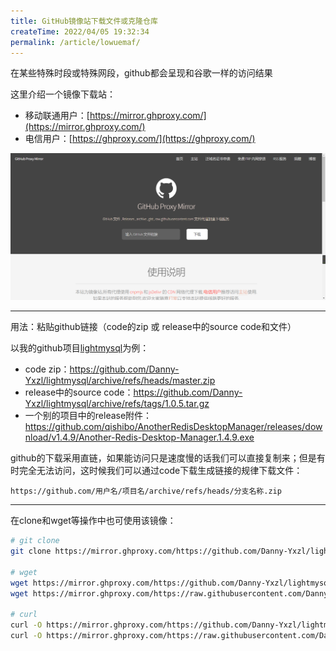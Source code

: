 ```yaml
---
title: GitHub镜像站下载文件或克隆仓库
createTime: 2022/04/05 19:32:34
permalink: /article/lowuemaf/
---
```


在某些特殊时段或特殊网段，github都会呈现和谷歌一样的访问结果

这里介绍一个镜像下载站：
- 移动联通用户：[https://mirror.ghproxy.com/](https://mirror.ghproxy.com/)
- 电信用户：[https://ghproxy.com/](https://ghproxy.com/)

![](../images/2dc01065cce4815fd80a1c8303b0aba0.png)

---

用法：粘贴github链接（code的zip 或 release中的source code和文件）

以我的github项目[lightmysql](https://github.com/Danny-Yxzl/lightmysql)为例：
- code zip：https://github.com/Danny-Yxzl/lightmysql/archive/refs/heads/master.zip
- release中的source code：https://github.com/Danny-Yxzl/lightmysql/archive/refs/tags/1.0.5.tar.gz
- 一个别的项目中的release附件：https://github.com/qishibo/AnotherRedisDesktopManager/releases/download/v1.4.9/Another-Redis-Desktop-Manager.1.4.9.exe

github的下载采用直链，如果能访问只是速度慢的话我们可以直接复制来；但是有时完全无法访问，这时候我们可以通过code下载生成链接的规律下载文件：

```text
https://github.com/用户名/项目名/archive/refs/heads/分支名称.zip
```

---

在clone和wget等操作中也可使用该镜像：

```bash
# git clone
git clone https://mirror.ghproxy.com/https://github.com/Danny-Yxzl/lightmysql

# wget
wget https://mirror.ghproxy.com/https://github.com/Danny-Yxzl/lightmysql/archive/refs/heads/master.zip
wget https://mirror.ghproxy.com/https://raw.githubusercontent.com/Danny-Yxzl/lightmysql/1.0.5/lightmysql.py

# curl
curl -O https://mirror.ghproxy.com/https://github.com/Danny-Yxzl/lightmysql/archive/refs/heads/master.zip
curl -O https://mirror.ghproxy.com/https://raw.githubusercontent.com/Danny-Yxzl/lightmysql/1.0.5/lightmysql.py
```
